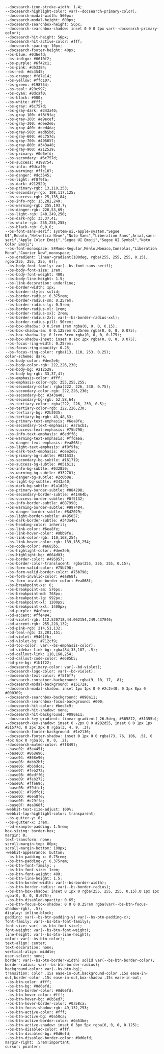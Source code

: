    --docsearch-icon-stroke-width: 1.4;
    --docsearch-highlight-color: var(--docsearch-primary-color);
    --docsearch-modal-width: 560px;
    --docsearch-modal-height: 600px;
    --docsearch-searchbox-height: 56px;
    --docsearch-searchbox-shadow: inset 0 0 0 2px var(--docsearch-primary-color);
    --docsearch-hit-height: 56px;
    --docsearch-hit-active-color: #fff;
    --docsearch-spacing: 10px;
    --docsearch-footer-height: 40px;
    --bs-blue: #0d6efd;
    --bs-indigo: #6610f2;
    --bs-purple: #6f42c1;
    --bs-pink: #d63384;
    --bs-red: #dc3545;
    --bs-orange: #fd7e14;
    --bs-yellow: #ffc107;
    --bs-green: #198754;
    --bs-teal: #20c997;
    --bs-cyan: #0dcaf0;
    --bs-black: #000;
    --bs-white: #fff;
    --bs-gray: #6c757d;
    --bs-gray-dark: #343a40;
    --bs-gray-100: #f8f9fa;
    --bs-gray-200: #e9ecef;
    --bs-gray-300: #dee2e6;
    --bs-gray-400: #ced4da;
    --bs-gray-500: #adb5bd;
    --bs-gray-600: #6c757d;
    --bs-gray-700: #495057;
    --bs-gray-800: #343a40;
    --bs-gray-900: #212529;
    --bs-primary: #0d6efd;
    --bs-secondary: #6c757d;
    --bs-success: #198754;
    --bs-info: #0dcaf0;
    --bs-warning: #ffc107;
    --bs-danger: #dc3545;
    --bs-light: #f8f9fa;
    --bs-dark: #212529;
    --bs-primary-rgb: 13,110,253;
    --bs-secondary-rgb: 108,117,125;
    --bs-success-rgb: 25,135,84;
    --bs-info-rgb: 13,202,240;
    --bs-warning-rgb: 255,193,7;
    --bs-danger-rgb: 220,53,69;
    --bs-light-rgb: 248,249,250;
    --bs-dark-rgb: 33,37,41;
    --bs-white-rgb: 255,255,255;
    --bs-black-rgb: 0,0,0;
    --bs-font-sans-serif: system-ui,-apple-system,"Segoe UI",Roboto,"Helvetica Neue","Noto Sans","Liberation Sans",Arial,sans-serif,"Apple Color Emoji","Segoe UI Emoji","Segoe UI Symbol","Noto Color Emoji";
    --bs-font-monospace: SFMono-Regular,Menlo,Monaco,Consolas,"Liberation Mono","Courier New",monospace;
    --bs-gradient: linear-gradient(180deg, rgba(255, 255, 255, 0.15), rgba(255, 255, 255, 0));
    --bs-body-font-family: var(--bs-font-sans-serif);
    --bs-body-font-size: 1rem;
    --bs-body-font-weight: 400;
    --bs-body-line-height: 1.5;
    --bs-link-decoration: underline;
    --bs-border-width: 1px;
    --bs-border-style: solid;
    --bs-border-radius: 0.375rem;
    --bs-border-radius-sm: 0.25rem;
    --bs-border-radius-lg: 0.5rem;
    --bs-border-radius-xl: 1rem;
    --bs-border-radius-xxl: 2rem;
    --bs-border-radius-2xl: var(--bs-border-radius-xxl);
    --bs-border-radius-pill: 50rem;
    --bs-box-shadow: 0 0.5rem 1rem rgba(0, 0, 0, 0.15);
    --bs-box-shadow-sm: 0 0.125rem 0.25rem rgba(0, 0, 0, 0.075);
    --bs-box-shadow-lg: 0 1rem 3rem rgba(0, 0, 0, 0.175);
    --bs-box-shadow-inset: inset 0 1px 2px rgba(0, 0, 0, 0.075);
    --bs-focus-ring-width: 0.25rem;
    --bs-focus-ring-opacity: 0.25;
    --bs-focus-ring-color: rgba(13, 110, 253, 0.25);
    color-scheme: dark;
    --bs-body-color: #dee2e6;
    --bs-body-color-rgb: 222,226,230;
    --bs-body-bg: #212529;
    --bs-body-bg-rgb: 33,37,41;
    --bs-emphasis-color: #fff;
    --bs-emphasis-color-rgb: 255,255,255;
    --bs-secondary-color: rgba(222, 226, 230, 0.75);
    --bs-secondary-color-rgb: 222,226,230;
    --bs-secondary-bg: #343a40;
    --bs-secondary-bg-rgb: 52,58,64;
    --bs-tertiary-color: rgba(222, 226, 230, 0.5);
    --bs-tertiary-color-rgb: 222,226,230;
    --bs-tertiary-bg: #2b3035;
    --bs-tertiary-bg-rgb: 43,48,53;
    --bs-primary-text-emphasis: #6ea8fe;
    --bs-secondary-text-emphasis: #a7acb1;
    --bs-success-text-emphasis: #75b798;
    --bs-info-text-emphasis: #6edff6;
    --bs-warning-text-emphasis: #ffda6a;
    --bs-danger-text-emphasis: #ea868f;
    --bs-light-text-emphasis: #f8f9fa;
    --bs-dark-text-emphasis: #dee2e6;
    --bs-primary-bg-subtle: #031633;
    --bs-secondary-bg-subtle: #161719;
    --bs-success-bg-subtle: #051b11;
    --bs-info-bg-subtle: #032830;
    --bs-warning-bg-subtle: #332701;
    --bs-danger-bg-subtle: #2c0b0e;
    --bs-light-bg-subtle: #343a40;
    --bs-dark-bg-subtle: #1a1d20;
    --bs-primary-border-subtle: #084298;
    --bs-secondary-border-subtle: #41464b;
    --bs-success-border-subtle: #0f5132;
    --bs-info-border-subtle: #087990;
    --bs-warning-border-subtle: #997404;
    --bs-danger-border-subtle: #842029;
    --bs-light-border-subtle: #495057;
    --bs-dark-border-subtle: #343a40;
    --bs-heading-color: inherit;
    --bs-link-color: #6ea8fe;
    --bs-link-hover-color: #8bb9fe;
    --bs-link-color-rgb: 110,168,254;
    --bs-link-hover-color-rgb: 139,185,254;
    --bs-code-color: #e685b5;
    --bs-highlight-color: #dee2e6;
    --bs-highlight-bg: #664d03;
    --bs-border-color: #495057;
    --bs-border-color-translucent: rgba(255, 255, 255, 0.15);
    --bs-form-valid-color: #75b798;
    --bs-form-valid-border-color: #75b798;
    --bs-form-invalid-color: #ea868f;
    --bs-form-invalid-border-color: #ea868f;
    --bs-breakpoint-xs: 0;
    --bs-breakpoint-sm: 576px;
    --bs-breakpoint-md: 768px;
    --bs-breakpoint-lg: 992px;
    --bs-breakpoint-xl: 1200px;
    --bs-breakpoint-xxl: 1400px;
    --bd-purple: #4c0bce;
    --bd-accent: #ffe484;
    --bd-violet-rgb: 112.520718,44.062154,249.437846;
    --bd-accent-rgb: 255,228,132;
    --bd-pink-rgb: 214,51,132;
    --bd-teal-rgb: 32,201,151;
    --bd-violet: #9461fb;
    --bd-violet-bg: #712cf9;
    --bd-toc-color: var(--bs-emphasis-color);
    --bd-sidebar-link-bg: rgba(84,33,187, .5);
    --bd-callout-link: 110,168,254;
    --bd-callout-code-color: #e685b5;
    --bd-pre-bg: #1b1f22;
    --docsearch-primary-color: var(--bd-violet);
    --docsearch-logo-color: var(--bd-violet);
    --docsearch-text-color: #f5f6f7;
    --docsearch-container-background: rgba(9, 10, 17, .8);
    --docsearch-modal-background: #15172a;
    --docsearch-modal-shadow: inset 1px 1px 0 0 #2c2e40, 0 3px 8px 0 #000309;
    --docsearch-searchbox-background: #090a11;
    --docsearch-searchbox-focus-background: #000;
    --docsearch-hit-color: #bec3c9;
    --docsearch-hit-shadow: none;
    --docsearch-hit-background: #090a11;
    --docsearch-key-gradient: linear-gradient(-26.5deg, #565872, #31355b);
    --docsearch-key-shadow: inset 0 -2px 0 0 #282d55, inset 0 0 1px 1px #51577d, 0 2px 2px 0 rgba(3, 4, 9, .3);
    --docsearch-footer-background: #1e2136;
    --docsearch-footer-shadow: inset 0 1px 0 0 rgba(73, 76, 106, .5), 0 -4px 8px 0 rgba(0, 0, 0, .2);
    --docsearch-muted-color: #7f8497;
    --base02: #3e4451;
    --base03: #868e96;
    --base04: #868e96;
    --base05: #abb2bf;
    --base06: #b6bdca;
    --base07: #feb272;
    --base08: #6edff6;
    --base09: #feb272;
    --base0A: #ffe69c;
    --base0B: #79dfc1;
    --base0C: #79dfc1;
    --base0D: #6ea8fe;
    --base0E: #c29ffa;
    --base0F: #ea868f;
    -webkit-text-size-adjust: 100%;
    -webkit-tap-highlight-color: transparent;
    --bs-gutter-y: 0;
    --bs-gutter-x: 3rem;
    --bd-example-padding: 1.5rem;
    box-sizing: border-box;
    margin: 0;
    text-transform: none;
    scroll-margin-top: 80px;
    scroll-margin-bottom: 100px;
    -webkit-appearance: button;
    --bs-btn-padding-x: 0.75rem;
    --bs-btn-padding-y: 0.375rem;
    --bs-btn-font-family: ;
    --bs-btn-font-size: 1rem;
    --bs-btn-font-weight: 400;
    --bs-btn-line-height: 1.5;
    --bs-btn-border-width: var(--bs-border-width);
    --bs-btn-border-radius: var(--bs-border-radius);
    --bs-btn-box-shadow: inset 0 1px 0 rgba(255, 255, 255, 0.15),0 1px 1px rgba(0, 0, 0, 0.075);
    --bs-btn-disabled-opacity: 0.65;
    --bs-btn-focus-box-shadow: 0 0 0 0.25rem rgba(var(--bs-btn-focus-shadow-rgb), .5);
    display: inline-block;
    padding: var(--bs-btn-padding-y) var(--bs-btn-padding-x);
    font-family: var(--bs-btn-font-family);
    font-size: var(--bs-btn-font-size);
    font-weight: var(--bs-btn-font-weight);
    line-height: var(--bs-btn-line-height);
    color: var(--bs-btn-color);
    text-align: center;
    text-decoration: none;
    vertical-align: middle;
    user-select: none;
    border: var(--bs-btn-border-width) solid var(--bs-btn-border-color);
    border-radius: var(--bs-btn-border-radius);
    background-color: var(--bs-btn-bg);
    transition: color .15s ease-in-out,background-color .15s ease-in-out,border-color .15s ease-in-out,box-shadow .15s ease-in-out;
    --bs-btn-color: #fff;
    --bs-btn-bg: #0d6efd;
    --bs-btn-border-color: #0d6efd;
    --bs-btn-hover-color: #fff;
    --bs-btn-hover-bg: #0b5ed7;
    --bs-btn-hover-border-color: #0a58ca;
    --bs-btn-focus-shadow-rgb: 49,132,253;
    --bs-btn-active-color: #fff;
    --bs-btn-active-bg: #0a58ca;
    --bs-btn-active-border-color: #0a53be;
    --bs-btn-active-shadow: inset 0 3px 5px rgba(0, 0, 0, 0.125);
    --bs-btn-disabled-color: #fff;
    --bs-btn-disabled-bg: #0d6efd;
    --bs-btn-disabled-border-color: #0d6efd;
    margin-right: .5rem!important;
    cursor: pointer;